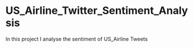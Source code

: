# US_Airline_Twitter_Sentiment_Analysis
In this project I analyse the sentiment of US_Airline Tweets
